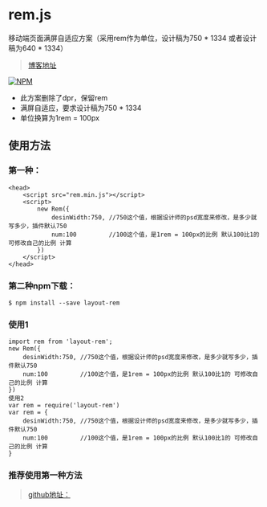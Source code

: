 # rem.js
移动端页面满屏自适应方案（采用rem作为单位，设计稿为750 * 1334 或者设计稿为640 * 1334）
> [博客地址](http://www.jiaoyiba.cc)

[![NPM](https://nodei.co/npm/layout-rem.png?downloads=true&downloadRank=true&stars=true)](https://nodei.co/npm/layout-rem/)
* 此方案删除了dpr，保留rem
* 满屏自适应，要求设计稿为750 * 1334
* 单位换算为1rem = 100px

## 使用方法
### 第一种：
    <head>
        <script src="rem.min.js"></script>
        <script>
            new Rem({
                desinWidth:750, //750这个值，根据设计师的psd宽度来修改，是多少就写多少，插件默认750 
                num:100         //100这个值，是1rem = 100px的比例 默认100比1的 可修改自己的比例 计算
            })
        </script>
    </head>
### 第二种npm下载：
    $ npm install --save layout-rem
### 使用1
    import rem from 'layout-rem';
    new Rem({
        desinWidth:750, //750这个值，根据设计师的psd宽度来修改，是多少就写多少，插件默认750 
        num:100         //100这个值，是1rem = 100px的比例 默认100比1的 可修改自己的比例 计算
    })
    使用2
    var rem = require('layout-rem')
    var rem = {
        desinWidth:750, //750这个值，根据设计师的psd宽度来修改，是多少就写多少，插件默认750 
        num:100         //100这个值，是1rem = 100px的比例 默认100比1的 可修改自己的比例 计算
    }
    
### 推荐使用第一种方法

> [github地址：](https://github.com/souying/layout-remc)